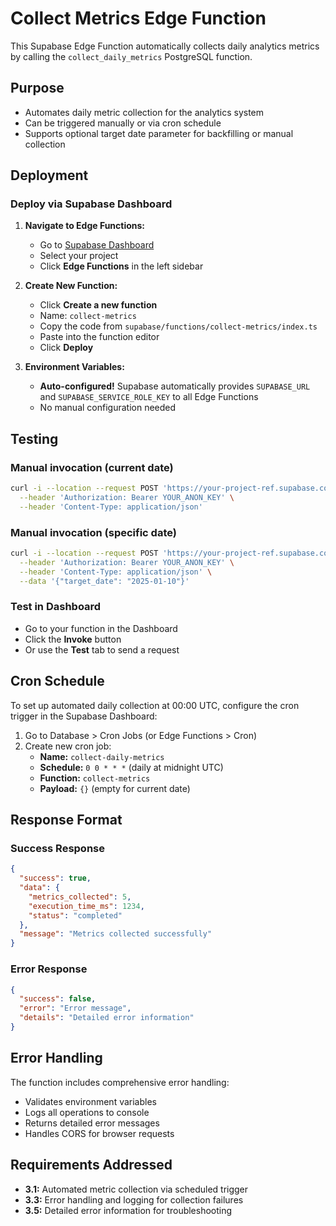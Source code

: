 # Collect Metrics Edge Function

This Supabase Edge Function automatically collects daily analytics metrics by calling the `collect_daily_metrics` PostgreSQL function.

## Purpose

- Automates daily metric collection for the analytics system
- Can be triggered manually or via cron schedule
- Supports optional target date parameter for backfilling or manual collection

## Deployment

### Deploy via Supabase Dashboard

1. **Navigate to Edge Functions:**
   - Go to [Supabase Dashboard](https://app.supabase.com)
   - Select your project
   - Click **Edge Functions** in the left sidebar

2. **Create New Function:**
   - Click **Create a new function**
   - Name: `collect-metrics`
   - Copy the code from `supabase/functions/collect-metrics/index.ts`
   - Paste into the function editor
   - Click **Deploy**

3. **Environment Variables:**
   - **Auto-configured!** Supabase automatically provides `SUPABASE_URL` and `SUPABASE_SERVICE_ROLE_KEY` to all Edge Functions
   - No manual configuration needed

## Testing

### Manual invocation (current date)
```bash
curl -i --location --request POST 'https://your-project-ref.supabase.co/functions/v1/collect-metrics' \
  --header 'Authorization: Bearer YOUR_ANON_KEY' \
  --header 'Content-Type: application/json'
```

### Manual invocation (specific date)
```bash
curl -i --location --request POST 'https://your-project-ref.supabase.co/functions/v1/collect-metrics' \
  --header 'Authorization: Bearer YOUR_ANON_KEY' \
  --header 'Content-Type: application/json' \
  --data '{"target_date": "2025-01-10"}'
```

### Test in Dashboard
- Go to your function in the Dashboard
- Click the **Invoke** button
- Or use the **Test** tab to send a request

## Cron Schedule

To set up automated daily collection at 00:00 UTC, configure the cron trigger in the Supabase Dashboard:

1. Go to Database > Cron Jobs (or Edge Functions > Cron)
2. Create new cron job:
   - **Name:** `collect-daily-metrics`
   - **Schedule:** `0 0 * * *` (daily at midnight UTC)
   - **Function:** `collect-metrics`
   - **Payload:** `{}` (empty for current date)

## Response Format

### Success Response
```json
{
  "success": true,
  "data": {
    "metrics_collected": 5,
    "execution_time_ms": 1234,
    "status": "completed"
  },
  "message": "Metrics collected successfully"
}
```

### Error Response
```json
{
  "success": false,
  "error": "Error message",
  "details": "Detailed error information"
}
```

## Error Handling

The function includes comprehensive error handling:
- Validates environment variables
- Logs all operations to console
- Returns detailed error messages
- Handles CORS for browser requests

## Requirements Addressed

- **3.1:** Automated metric collection via scheduled trigger
- **3.3:** Error handling and logging for collection failures
- **3.5:** Detailed error information for troubleshooting
